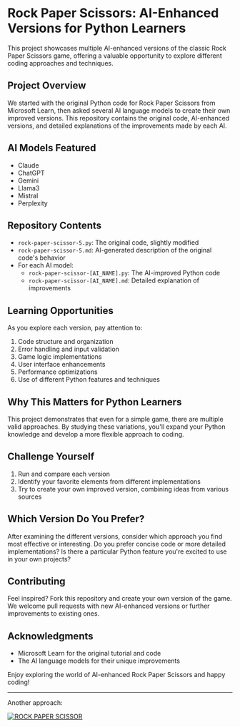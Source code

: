 # Rock Paper Scissors: AI-Enhanced Versions for Python Learners

This project showcases multiple AI-enhanced versions of the classic Rock Paper Scissors game, offering a valuable opportunity to explore different coding approaches and techniques.

## Project Overview

We started with the original Python code for Rock Paper Scissors from Microsoft Learn, then asked several AI language models to create their own improved versions. This repository contains the original code, AI-enhanced versions, and detailed explanations of the improvements made by each AI.

## AI Models Featured

- Claude
- ChatGPT
- Gemini
- Llama3
- Mistral
- Perplexity

## Repository Contents

- `rock-paper-scissor-5.py`: The original code, slightly modified
- `rock-paper-scissor-5.md`: AI-generated description of the original code's behavior
- For each AI model:
  - `rock-paper-scissor-[AI_NAME].py`: The AI-improved Python code
  - `rock-paper-scissor-[AI_NAME].md`: Detailed explanation of improvements

## Learning Opportunities

As you explore each version, pay attention to:

1. Code structure and organization
2. Error handling and input validation
3. Game logic implementations
4. User interface enhancements
5. Performance optimizations
6. Use of different Python features and techniques

## Why This Matters for Python Learners

This project demonstrates that even for a simple game, there are multiple valid approaches. By studying these variations, you'll expand your Python knowledge and develop a more flexible approach to coding.

## Challenge Yourself

1. Run and compare each version
2. Identify your favorite elements from different implementations
3. Try to create your own improved version, combining ideas from various sources

## Which Version Do You Prefer?

After examining the different versions, consider which approach you find most effective or interesting. Do you prefer concise code or more detailed implementations? Is there a particular Python feature you're excited to use in your own projects?

## Contributing

Feel inspired? Fork this repository and create your own version of the game. We welcome pull requests with new AI-enhanced versions or further improvements to existing ones.

## Acknowledgments

- Microsoft Learn for the original tutorial and code
- The AI language models for their unique improvements

Enjoy exploring the world of AI-enhanced Rock Paper Scissors and happy coding!

---

Another approach:

[![ROCK PAPER SCISSOR](https://img.youtube.com/vi/fn68QNcatfo/0.jpg)](https://www.youtube.com/watch?v=fn68QNcatfo)
